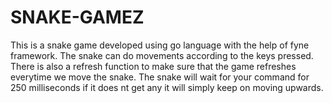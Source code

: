 # SNAKE-GAMEZ
This is a snake game developed using go language with the help of fyne framework. The snake can do movements according to the keys pressed. There is also a refresh function to make sure that the game refreshes everytime we move the snake. The snake will wait for your command for 250 milliseconds if it does nt get any it will simply keep on moving upwards.
